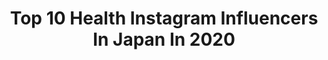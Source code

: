 ---
title: Top 10 Health Instagram Influencers In Japan In 2020
description: >-
  Find top health Instagram influencers in Japan in 2020. Most popular hashtags: #yoga #pr #stayhome #glutenfree.
platform: Instagram
profiles:
  - username: "xobearhugs"
    fullname: >-
      🐼🌱🌸💕
    location: "Japan"
    followers: 35480
    engagement: 702
    commentsToLikes: 0.089237
    avatar: "https://scontent-ams4-1.cdninstagram.com/v/t51.2885-19/s320x320/50576495_561404827715808_1618230852636901376_n.jpg?_nc_ht=scontent-ams4-1.cdninstagram.com&_nc_ohc=IPRlXVDmfiYAX_FdxPl&oh=b85f4e0a7bdda930f9c79ea721f09613&oe=5EB795FF"
    verified: false
    hashtags: "#grateful"
  - username: "kellymisawa"
    fullname: >-
      Kelly Misawa | Wellness
    location: "Japan"
    followers: 57495
    engagement: 268
    commentsToLikes: 0.032510
    avatar: "https://scontent-amt2-1.cdninstagram.com/v/t51.2885-19/s320x320/36542543_417461762084676_559144470663135232_n.jpg?_nc_ht=scontent-amt2-1.cdninstagram.com&_nc_ohc=D9V4320dEBUAX_aacH0&oh=34431a04276c9e832fd338fdaca1179d&oe=5EB9C3AC"
    verified: false
    hashtags: "#sanairesort, #vitamixjapan, #comingsoon, #happysunday"
  - username: "ruqayyah_dp"
    fullname: >-
      STYLE BY RUQAYYAH
    location: "Japan"
    followers: 44569
    engagement: 221
    commentsToLikes: 0.034628
    avatar: "https://scontent-ams4-1.cdninstagram.com/v/t51.2885-19/s320x320/69502926_941950242813027_560760117100806144_n.jpg?_nc_ht=scontent-ams4-1.cdninstagram.com&_nc_ohc=AkoTeGIkZ_wAX-2AeQG&oh=36b0a2596a48916ec4ab25fb49c6a043&oe=5E8057DB"
    verified: false
    hashtags: "#farhan, #birthdayboy, #marchborn, #birthdaycountdown"
  - username: "tina.cohen"
    fullname: >-
      TINA COHEN 🌺 ティナ コーヘン
    location: "Japan"
    followers: 46177
    engagement: 940
    commentsToLikes: 0.009869
    avatar: "https://scontent-lhr8-1.cdninstagram.com/v/t51.2885-19/s320x320/83793361_571398853450300_4482079899892318208_n.jpg?_nc_ht=scontent-lhr8-1.cdninstagram.com&_nc_ohc=ETTFue1plr0AX-IwJ4i&oh=6251a5fed4b0bc929045ceb42bf74e52&oe=5EB9D2B7"
    verified: false
    hashtags: "#ad, #bodyglovegirl, #createhappiness, #partner"
  - username: "baby__lion"
    fullname: >-
      Baby Lion 🦁
    location: "Japan"
    followers: 22357
    engagement: 484
    commentsToLikes: 0.006598
    avatar: "https://scontent-lht6-1.cdninstagram.com/v/t51.2885-19/s320x320/66647946_390726318467710_7251366510457782272_n.jpg?_nc_ht=scontent-lht6-1.cdninstagram.com&_nc_ohc=pEAZkVqdJjMAX8XBhib&oh=7953630caf32dc51fcf29e2651de3624&oe=5EBA1AC7"
    verified: false
    hashtags: "#bikikilife, #feelbetter, #smilemore, #catchthelight"
  - username: "codvoid"
    fullname: >-
      mio
    location: "Japan"
    followers: 10495
    engagement: 1335
    commentsToLikes: 0.008707
    avatar: "https://scontent-ams4-1.cdninstagram.com/v/t51.2885-19/s320x320/84455852_325948151698105_3815111976070152192_n.jpg?_nc_ht=scontent-ams4-1.cdninstagram.com&_nc_ohc=4aW9pZT2Y_YAX_We5FR&oh=5b20ae13a875dd028b75102af5764164&oe=5EB0A32F"
    verified: false
    hashtags: "#rapha, #rodebike, #bianchi, #asiangirls"
  - username: "balancedlife.n.y"
    fullname: >-
      Nats Y
    location: "Japan"
    followers: 2440
    engagement: 1963
    commentsToLikes: 0.161119
    avatar: "https://scontent-lhr8-1.cdninstagram.com/v/t51.2885-19/s320x320/21296486_1446835205436688_2190043239145275392_a.jpg?_nc_ht=scontent-lhr8-1.cdninstagram.com&_nc_ohc=csp8otpk-PYAX9zHPDG&oh=a43a6f8cf7698b540bc03f2d29b61748&oe=5EBAB783"
    verified: false
    hashtags: "#kaldi, #oatsbowl, #healthymeal, #feedfeed"
  - username: "alphonsosharon"
    fullname: >-
      Sharon Alphonso
    location: "Japan"
    followers: 6179
    engagement: 412
    commentsToLikes: 0.066190
    avatar: "https://scontent-ams4-1.cdninstagram.com/v/t51.2885-19/s320x320/79272108_1267103250140589_8986829036604882944_n.jpg?_nc_ht=scontent-ams4-1.cdninstagram.com&_nc_ohc=PcJuBTuVXIIAX8PNSMH&oh=afa567793dff804ec839724218b56958&oe=5EB8A8D6"
    verified: false
    hashtags: "#popxobeauty, #popxohairacademy, #20ss, #dalgonacoffee"
  - username: "harukakuriyama"
    fullname: >-
      Haruka
    location: "Japan"
    followers: 79935
    engagement: 399
    commentsToLikes: 0.005189
    avatar: "https://scontent-bos3-1.cdninstagram.com/v/t51.2885-19/s320x320/79951001_2201261823502175_7652376560229416960_n.jpg?_nc_ht=scontent-bos3-1.cdninstagram.com&_nc_ohc=d5ayUHFhQyAAX82ZmSY&oh=80316ab0136e220a8513865c2f1ca3a4&oe=5EB8C129"
    verified: false
    hashtags: "#stojo, #hoian, #danang, #cinemaheaven"
  - username: "pepenahn"
    fullname: >-
      P E P E
    location: "Japan"
    followers: 37664
    engagement: 227
    commentsToLikes: 0.009435
    avatar: "https://scontent-ams4-1.cdninstagram.com/v/t51.2885-19/s320x320/83456024_494456777936841_2601710034786189312_n.jpg?_nc_ht=scontent-ams4-1.cdninstagram.com&_nc_ohc=PlUJkBu9pMoAX8msF3q&oh=0999840ad8f68364fe742b5d5f4012a1&oe=5E834284"
    verified: false
    hashtags: "#moussysnap, #zara, #setup, #gina"
---